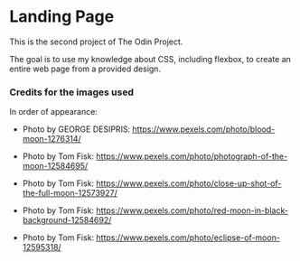 # Landing Page

This is the second project of The Odin Project.

The goal is to use my knowledge about CSS, including flexbox, to create an entire web page from a provided design.

### Credits for the images used

In order of appearance:

- Photo by GEORGE DESIPRIS: https://www.pexels.com/photo/blood-moon-1276314/

- Photo by Tom Fisk: https://www.pexels.com/photo/photograph-of-the-moon-12584695/

- Photo by Tom Fisk: https://www.pexels.com/photo/close-up-shot-of-the-full-moon-12573927/

- Photo by Tom Fisk: https://www.pexels.com/photo/red-moon-in-black-background-12584692/

- Photo by Tom Fisk: https://www.pexels.com/photo/eclipse-of-moon-12595318/
